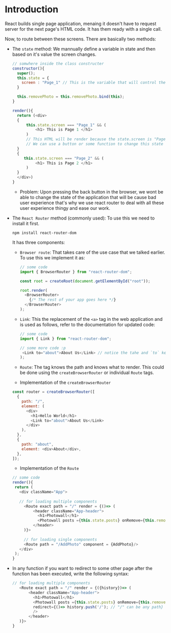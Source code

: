 # Introduction

React builds single page application, menaing it doesn't have to request server for the next page's HTML code. 
It has them ready with a single call. 

Now, to route between these screens. There are basically two methods: 

- The `state` method: We mannually define a variable in state and then based on it's value the screen changes. 
  ```js
  // somwhere inside the class constructer 
  constructor(){
    super();
    this.state = {
      screen : "Page_1" // This is the variable that will control the displayed page 
    }

    this.removePhoto = this.removePhoto.bind(this);
  }
  
  render(){
    return (<div>
    {
        this.state.screen === "Page_1" && (
            <h1> This is Page 1 </h1>
        ) 
        // This HTML will be render because the state.screen is "Page_1"
        // We can use a button or some function to change this state value
    }
    {
       this.state.screen === "Page_2" && (
            <h1> This is Page 2 </h1>
        ) 
    }
    </div>)
  }
  ```
  - Problem: Upon pressing the back button in the browser, we wont be able to change the state of the application that will be 
  cause bad user experience that's why we use react router to deal with all these user experience thingy and ease our work. 
- The `React Router` method (commonly used): To use this we need to install it first. 
  ```shell
  npm install react-router-dom
  ```
  It has three components:
  - `Browser route`: That takes care of the use case that we talked earlier. To use this we implement it as:
    ```js
    // some code 
    import { BrowserRouter } from "react-router-dom";
    
    const root = createRoot(document.getElementById("root"));

    root.render(
      <BrowserRouter>
        {/* The rest of your app goes here */}
      </BrowserRouter>
    );
    ```
  - `Link`: This the replacement of the `<a>` tag in the web application and is used as follows, refer to the documentation for updated code:
    ```js
    // some code 
    import { Link } from "react-router-dom";
    
    // some more code :p 
     <Link to="about">About Us</Link> // notice the tahe and `to` keyword
    );
    ```
    
  - `Route`: The tag knows the path and knows what to render. This could be done using the `createBrowserRouter` or individual `Route` tags.
   - Implementation of the `createBrowserRouter`
    ```js
    const router = createBrowserRouter([
      {
        path: "/",
        element: (
          <div>
            <h1>Hello World</h1>
            <Link to="about">About Us</Link>
          </div>
        ),
      },
      {
        path: "about",
        element: <div>About</div>,
      },
    ]);
    ```
   - Implementation of the `Route`
   ```js
   // some code 
   render(){
    return (
      <div className="App">
      
      // for loading multiple components 
        <Route exact path = "/" render = {()=> (
            <header className="App-header">
              <h1>Photowall</h1>
              <Photowall posts ={this.state.posts} onRemove={this.removePhoto}/>
            </header>
        )}>
        
        // for loading single components 
        <Route path = "/AddPhoto" component = {AddPhoto}/>
      </div>
    );
  }
   ```
   
- In any function if you want to redirect to some other page after the function has been executed, write the following syntax:
  ```js
  // for loading multiple components 
     <Route exact path = "/" render = {({history})=> (
         <header className="App-header">
           <h1>Photowall</h1>
           <Photowall posts ={this.state.posts} onRemove={this.removePhoto} 
           redirect={()=> history.push('/'); // "/" can be any path}
           />
         </header>
     )}>
  }
  ```

